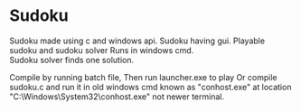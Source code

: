 # Sudoku
Sudoku made using c and windows api.
Sudoku having gui.
Playable sudoku and sudoku solver Runs in windows cmd.  
Sudoku solver finds one solution.

Compile by running batch file, Then run launcher.exe to play Or compile sudoku.c and run it in old windows cmd known as "conhost.exe" at location "C:\Windows\System32\conhost.exe" not newer terminal.
